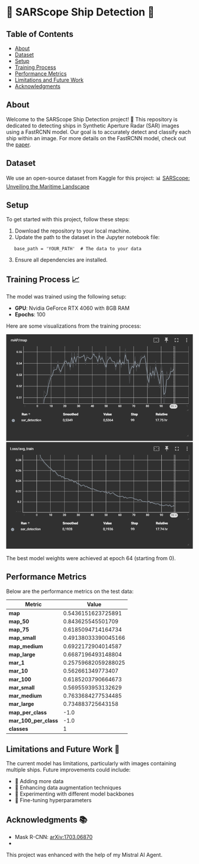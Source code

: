 # 🚢 SARScope Ship Detection 🚢

## Table of Contents
- [About](#about)
- [Dataset](#dataset)
- [Setup](#setup)
- [Training Process](#training-process)
- [Performance Metrics](#performance-metrics)
- [Limitations and Future Work](#limitations-and-future-work)
- [Acknowledgments](#acknowledgments)

## About
Welcome to the SARScope Ship Detection project! 🌊 This repository is dedicated to detecting ships in Synthetic Aperture Radar (SAR) images using a FastRCNN model. Our goal is to accurately detect and classify each ship within an image. For more details on the FastRCNN model, check out the [paper](https://arxiv.org/abs/1506.01497).

## Dataset
We use an open-source dataset from Kaggle for this project:
📊 [SARScope: Unveiling the Maritime Landscape](https://www.kaggle.com/datasets/kailaspsudheer/sarscope-unveiling-the-maritime-landscape)

## Setup
To get started with this project, follow these steps:
1. Download the repository to your local machine.
2. Update the path to the dataset in the Jupyter notebook file:
```
   base_path = 'YOUR_PATH'  # The data to your data
```

3. Ensure all dependencies are installed.

## Training Process 📈
The model was trained using the following setup:
- **GPU**: Nvidia GeForce RTX 4060 with 8GB RAM
- **Epochs**: 100

Here are some visualizations from the training process:

![mAP during the training](assets/map_score.png "mAP during the training")
![Loss during the training](assets/loss_training.png "Loss during the training")

The best model weights were achieved at epoch 64 (starting from 0).

## Performance Metrics 

Below are the performance metrics on the test data:

| Metric | Value |
|--------|-------|
| **map** | 0.5436151623725891 |
| **map_50** | 0.843625545501709 |
| **map_75** | 0.6185094714164734 |
| **map_small** | 0.49138033390045166 |
| **map_medium** | 0.6922172904014587 |
| **map_large** | 0.6687196493148804 |
| **mar_1** | 0.25759682059288025 |
| **mar_10** | 0.562661349773407 |
| **mar_100** | 0.6185203790664673 |
| **mar_small** | 0.5695593953132629 |
| **mar_medium** | 0.7633684277534485 |
| **mar_large** | 0.734883725643158 |
| **map_per_class** | -1.0 |
| **mar_100_per_class** | -1.0 |
| **classes** | 1 |

## Limitations and Future Work 🏁
The current model has limitations, particularly with images containing multiple ships. Future improvements could include:
- 🔹 Adding more data
- 🔹 Enhancing data augmentation techniques
- 🔹 Experimenting with different model backbones
- 🔹 Fine-tuning hyperparameters

## Acknowledgments 📚
- Mask R-CNN: [arXiv:1703.06870](https://arxiv.org/abs/1703.06870)
- 
This project was enhanced with the help of my Mistral AI Agent.
